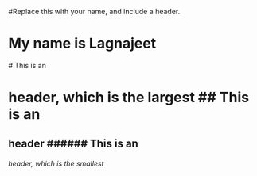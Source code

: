 #Replace this with your name, and include a header.
<h1>My name is Lagnajeet</h1>
# This is an <h1> header, which is the largest
## This is an <h2> header
###### This is an <h6> header, which is the smallest
